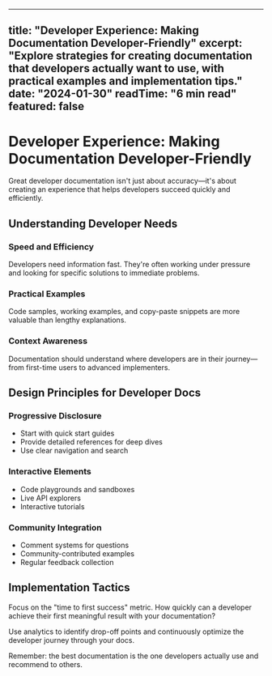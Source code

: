 
---
title: "Developer Experience: Making Documentation Developer-Friendly"
excerpt: "Explore strategies for creating documentation that developers actually want to use, with practical examples and implementation tips."
date: "2024-01-30"
readTime: "6 min read"
featured: false
---

# Developer Experience: Making Documentation Developer-Friendly

Great developer documentation isn't just about accuracy—it's about creating an experience that helps developers succeed quickly and efficiently.

## Understanding Developer Needs

### Speed and Efficiency
Developers need information fast. They're often working under pressure and looking for specific solutions to immediate problems.

### Practical Examples
Code samples, working examples, and copy-paste snippets are more valuable than lengthy explanations.

### Context Awareness
Documentation should understand where developers are in their journey—from first-time users to advanced implementers.

## Design Principles for Developer Docs

### Progressive Disclosure
- Start with quick start guides
- Provide detailed references for deep dives
- Use clear navigation and search

### Interactive Elements
- Code playgrounds and sandboxes
- Live API explorers
- Interactive tutorials

### Community Integration
- Comment systems for questions
- Community-contributed examples
- Regular feedback collection

## Implementation Tactics

Focus on the "time to first success" metric. How quickly can a developer achieve their first meaningful result with your documentation?

Use analytics to identify drop-off points and continuously optimize the developer journey through your docs.

Remember: the best documentation is the one developers actually use and recommend to others.
